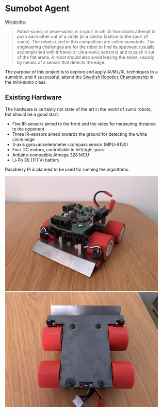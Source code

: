 # Sumobot Agent

[Wikipedia](https://en.wikipedia.org/wiki/Robot-sumo):
> Robot-sumo, or pepe-sumo, is a sport in which two robots attempt to push each other out of a circle (in a similar fashion to the sport of sumo). The robots used in this competition are called sumobots.
> The engineering challenges are for the robot to find its opponent (usually accomplished with infrared or ultra-sonic sensors) and to push it out of the flat arena. A robot should also avoid leaving the arena, usually by means of a sensor that detects the edge.

The purpose of this project is to explore and apply AI/ML/RL techniques to a sumobot, and if successful, attend the [Swedish Robotics Championship](https://www.robotsm.se/home/) in the mini-sumo class.

## Existing Hardware
The hardware is certainly not state of the art in the world of sumo robots, but should be a good start.

* Five IR-sensors aimed to the front and the sides for measuring distance to the opponent
* Three IR-sensors aimed towards the ground for detecting the white circle edge
* 3-axis gyro+accelerometer+compass sensor (MPU-9150)
* Four DC motors, controllable in left/right-pairs
* Arduino-compatible Atmega 328 MCU
* Li-Po 3S (11.1 V) battery

Raspberry Pi is planned to be used for running the algorithms.

![](./images/hw-robot-front.jpg)
![](./images/hw-robot-bottom.jpg)